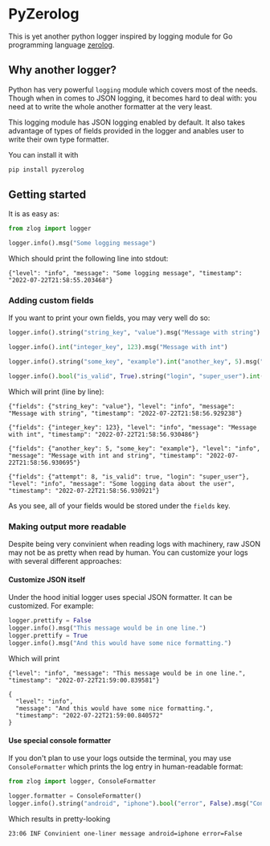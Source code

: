 # PyZerolog
This is yet another python logger inspired by logging module for Go programming language [zerolog](https://github.com/rs/zerolog).

## Why another logger?
Python has very powerful `logging` module which covers most of the needs. Though when in comes to JSON logging, it becomes hard to deal with: you need at to write the whole another formatter at the very least. 

This logging module has JSON logging enabled by default. It also takes advantage of types of fields provided in the logger and anables user to write their own type formatter. 

You can install it with
```bash
pip install pyzerolog
```

## Getting started

It is as easy as:
```python
from zlog import logger

logger.info().msg("Some logging message")
```
Which should print the following line into stdout:
```
{"level": "info", "message": "Some logging message", "timestamp": "2022-07-22T21:58:55.203468"}
```

### Adding custom fields
If you want to print your own fields, you may very well do so:
```python
logger.info().string("string_key", "value").msg("Message with string")

logger.info().int("integer_key", 123).msg("Message with int")

logger.info().string("some_key", "example").int("another_key", 5).msg("Message with int and string")

logger.info().bool("is_valid", True).string("login", "super_user").int("attempt", 8).msg("Some logging data about the user")
```
Which will print (line by line):
```
{"fields": {"string_key": "value"}, "level": "info", "message": "Message with string", "timestamp": "2022-07-22T21:58:56.929238"}
```
```
{"fields": {"integer_key": 123}, "level": "info", "message": "Message with int", "timestamp": "2022-07-22T21:58:56.930486"}
```
```
{"fields": {"another_key": 5, "some_key": "example"}, "level": "info", "message": "Message with int and string", "timestamp": "2022-07-22T21:58:56.930695"}
```
```
{"fields": {"attempt": 8, "is_valid": true, "login": "super_user"}, "level": "info", "message": "Some logging data about the user", "timestamp": "2022-07-22T21:58:56.930921"}
```

As you see, all of your fields would be stored under the `fields` key.

### Making output more readable

Despite being very convinient when reading logs with machinery, raw JSON may not be as pretty when read by human. You can customize your logs with several different approaches:

#### Customize JSON itself
Under the hood initial logger uses special JSON formatter. It can be customized. For example:
```python
logger.prettify = False
logger.info().msg("This message would be in one line.")
logger.prettify = True
logger.info().msg("And this would have some nice formatting.")
```
Which will print
```
{"level": "info", "message": "This message would be in one line.", "timestamp": "2022-07-22T21:59:00.839581"}
```
```
{
  "level": "info",
  "message": "And this would have some nice formatting.",
  "timestamp": "2022-07-22T21:59:00.840572"
}
```

#### Use special console formatter
If you don't plan to use your logs outside the terminal, you may use `ConsoleFormatter` which prints the log entry in human-readable format:
```python
from zlog import logger, ConsoleFormatter

logger.formatter = ConsoleFormatter()
logger.info().string("android", "iphone").bool("error", False).msg("Convinient one-liner message")
```

Which results in pretty-looking
```
23:06 INF Convinient one-liner message android=iphone error=False
```

